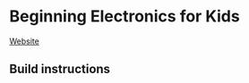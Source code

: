 # Beginning Electronics for Kids

[Website](https://dmccreary.github.io/beginning-electronics/)

## Build instructions